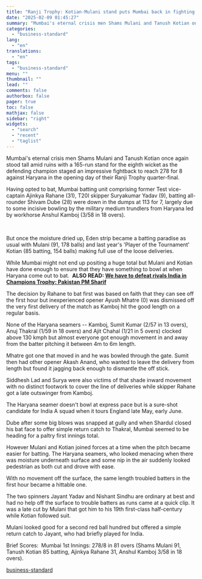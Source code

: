 ```yaml
---
title: "Ranji Trophy: Kotian-Mulani stand puts Mumbai back in fighting position"
date: "2025-02-09 01:45:27"
summary: "Mumbai's eternal crisis men Shams Mulani and Tanush Kotian once again stood tall amid ruins with a 165-run stand for the eighth wicket as the defending champion staged an impressive fightback to reach 278 for 8 against Haryana in the opening day of their Ranji Trophy quarter-final. Having opted to..."
categories:
  - "business-standard"
lang:
  - "en"
translations:
  - "en"
tags:
  - "business-standard"
menu: ""
thumbnail: ""
lead: ""
comments: false
authorbox: false
pager: true
toc: false
mathjax: false
sidebar: "right"
widgets:
  - "search"
  - "recent"
  - "taglist"
---
```


Mumbai's eternal crisis men Shams Mulani and Tanush Kotian once again stood tall amid ruins with a 165-run stand for the eighth wicket as the defending champion staged an impressive fightback to reach 278 for 8 against Haryana in the opening day of their Ranji Trophy quarter-final.

Having opted to bat, Mumbai batting unit comprising former Test vice-captain Ajinkya Rahane (31), T20I skipper Suryakumar Yadav (9), batting all-rounder Shivam Dube (28) were down in the dumps at 113 for 7, largely due to some incisive bowling by the military medium trundlers from Haryana led by workhorse Anshul Kamboj (3/58 in 18 overs).

 

But once the moisture dried up, Eden strip became a batting paradise as usual with Mulani (91, 178 balls) and last year's 'Player of the Tournament' Kotian (85 batting, 154 balls) making full use of the loose deliveries.

While Mumbai might not end up positing a huge total but Mulani and Kotian have done enough to ensure that they have something to bowl at when Haryana come out to bat. 
**ALSO READ: [We have to defeat rivals India in Champions Trophy: Pakistan PM Sharif](https://www.business-standard.com/cricket/champions-trophy/we-have-to-defeat-rivals-india-in-champions-trophy-pakistan-pm-sharif-125020801532_1.html?1739035940)**

The decision by Rahane to bat first was based on faith that they can see off the first hour but inexperienced opener Ayush Mhatre (0) was dismissed off the very first delivery of the match as Kamboj hit the good length on a regular basis.

None of the Haryana seamers -- Kamboj, Sumit Kumar (2/57 in 13 overs), Anuj Thakral (1/59 in 18 overs) and Ajit Chahal (1/21 in 5 overs) clocked above 130 kmph but almost everyone got enough movement in and away from the batter pitching it between 4m to 6m length.

Mhatre got one that moved in and he was bowled through the gate. Sumit then had other opener Akash Anand, who wanted to leave the delivery from length but found it jagging back enough to dismantle the off stick.

Siddhesh Lad and Surya were also victims of that shade inward movement with no distinct footwork to cover the line of deliveries while skipper Rahane got a late outswinger from Kamboj.

The Haryana seamer doesn't bowl at express pace but is a sure-shot candidate for India A squad when it tours England late May, early June.

Dube after some big blows was snapped at gully and when Shardul closed his bat face to offer simple return catch to Thakral, Mumbai seemed to be heading for a paltry first innings total.

However Mulani and Kotian joined forces at a time when the pitch became easier for batting. The Haryana seamers, who looked menacing when there was moisture underneath surface and some nip in the air suddenly looked pedestrian as both cut and drove with ease.

With no movement off the surface, the same length troubled batters in the first hour became a hittable one.

The two spinners Jayant Yadav and Nishant Sindhu are ordinary at best and had no help off the surface to trouble batters as runs came at a quick clip. It was a late cut by Mulani that got him to his 19th first-class half-century while Kotian followed suit.

Mulani looked good for a second red ball hundred but offered a simple return catch to Jayant, who had briefly played for India.

Brief Scores: 
Mumbai 1st Innings: 278/8 in 81 overs (Shams Mulani 91, Tanush Kotian 85 batting, Ajinkya Rahane 31, Anshul Kamboj 3/58 in 18 overs).

[business-standard](https://www.business-standard.com/cricket/news/ranji-trophy-kotian-mulani-stand-puts-mumbai-back-in-fighting-position-125020801237_1.html)

